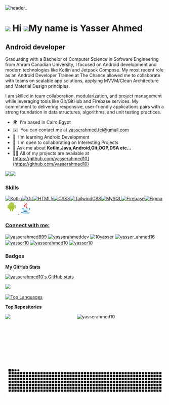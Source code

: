 ![header_](https://user-images.githubusercontent.com/59229510/228429704-22483efd-ac2f-4908-9d9f-d5e72728a011.png)


![](assets/Bottom_up.svg)
Hi ![](https://user-images.githubusercontent.com/18350557/176309783-0785949b-9127-417c-8b55-ab5a4333674e.gif)My name is Yasser Ahmed
====================================================================================================================================

Android developer
-----------------



Graduating with a Bachelor of Computer Science in Software Engineering from Ahram Canadian University, I focused on Android development and modern technologies like Kotlin and Jetpack Compose. My most recent role as an Android Developer Trainee at The Chance allowed me to collaborate with teams on scalable app solutions, applying MVVM/Clean Architecture and Material Design principles. 

I am skilled in team collaboration, modularization, and project management while leveraging tools like Git/GitHub and Firebase services. My commitment to delivering responsive, user-friendly applications pairs with a strong foundation in data structures, algorithms, and unit testing practices.
* 🌍  I'm based in Cairo,Egypt
* ✉️  You can contact me at [yasserahmed.fci@gmail.com](mailto:yasserahmed.fci@gmail.com)
* 🧠  I'm learning Android Development
* 🤝  I'm open to collaborating on Interesting Projects
* 💬 Ask me about **Kotlin,Java,Android,Git,OOP,DSA etc...**
* 👨‍💻 All of my projects are available at [https://github.com/yasserahmed10](https://github.com/yasserahmed10)

<a href="https://www.github.com/yasserahmed10" target="_blank" rel="noreferrer"><img
src="https://img.shields.io/github/followers/yasserahmed10?logo=github&style=for-the-badge&color=0891b2&labelColor=1c1917" /></a><a href="https://www.x.com/Yasserahmed899" target="_blank" rel="noreferrer"><img
src="https://img.shields.io/twitter/follow/Yasserahmed899?logo=twitter&style=for-the-badge&color=0891b2&labelColor=1c1917"
/></a>

### Skills


<p align="left">
  </a><a href="https://kotlinlang.org/" target="_blank" rel="noreferrer"><img src="https://raw.githubusercontent.com/danielcranney/readme-generator/main/public/icons/skills/kotlin-colored.svg" width="36" height="36" alt="Kotlin" /></a><a href="https://git-scm.com/" target="_blank" rel="noreferrer"><img src="https://raw.githubusercontent.com/danielcranney/readme-generator/main/public/icons/skills/git-colored.svg" width="36" height="36" alt="Git" /></a><a href="https://developer.mozilla.org/en-US/docs/Glossary/HTML5" target="_blank" rel="noreferrer"><img src="https://raw.githubusercontent.com/danielcranney/readme-generator/main/public/icons/skills/html5-colored.svg" width="36" height="36" alt="HTML5" /></a><a href="https://www.w3.org/TR/CSS/#css" target="_blank" rel="noreferrer"><img src="https://raw.githubusercontent.com/danielcranney/readme-generator/main/public/icons/skills/css3-colored.svg" width="36" height="36" alt="CSS3" /></a><a href="https://tailwindcss.com/" target="_blank" rel="noreferrer"><img src="https://raw.githubusercontent.com/danielcranney/readme-generator/main/public/icons/skills/tailwindcss-colored.svg" width="36" height="36" alt="TailwindCSS" /></a><a href="https://www.mysql.com/" target="_blank" rel="noreferrer"><img src="https://raw.githubusercontent.com/danielcranney/readme-generator/main/public/icons/skills/mysql-colored.svg" width="36" height="36" alt="MySQL" /></a><a href="https://firebase.google.com/" target="_blank" rel="noreferrer"><img src="https://raw.githubusercontent.com/danielcranney/readme-generator/main/public/icons/skills/firebase-colored.svg" width="36" height="36" alt="Firebase" /></a><a href="https://www.figma.com/" target="_blank" rel="noreferrer"><img src="https://raw.githubusercontent.com/danielcranney/readme-generator/main/public/icons/skills/figma-colored.svg" width="36" height="36" alt="Figma" /></a> <a href="https://developer.android.com" target="_blank" rel="noreferrer"> <img src="https://raw.githubusercontent.com/devicons/devicon/master/icons/android/android-original-wordmark.svg" alt="android" width="40" height="40"/> <a href="https://www.java.com" target="_blank" rel="noreferrer"> <img src="https://raw.githubusercontent.com/devicons/devicon/master/icons/java/java-original.svg" alt="java" width="40" height="40"/>

</p>



<h3 align="left">Connect with me:</h3>
<p align="left">
<a href="https://x.com/yasserahmed899" target="blank"><img align="center" src="https://raw.githubusercontent.com/rahuldkjain/github-profile-readme-generator/master/src/images/icons/Social/twitter.svg" alt="yasserahmed899" height="30" width="40" /></a>
<a href="https://linkedin.com/in/yasserahmeddev" target="blank"><img align="center" src="https://raw.githubusercontent.com/rahuldkjain/github-profile-readme-generator/master/src/images/icons/Social/linked-in-alt.svg" alt="yasserahmeddev" height="30" width="40" /></a>
<a href="https://fb.com/10yasser" target="blank"><img align="center" src="https://raw.githubusercontent.com/rahuldkjain/github-profile-readme-generator/master/src/images/icons/Social/facebook.svg" alt="10yasser" height="30" width="40" /></a>
<a href="https://instagram.com/yasser_ahmed16" target="blank"><img align="center" src="https://raw.githubusercontent.com/rahuldkjain/github-profile-readme-generator/master/src/images/icons/Social/instagram.svg" alt="yasser_ahmed16" height="30" width="40" /></a>
<a href="https://medium.com/yasser10" target="blank"><img align="center" src="https://raw.githubusercontent.com/rahuldkjain/github-profile-readme-generator/master/src/images/icons/Social/medium.svg" alt="yasser10" height="30" width="40" /></a>
<a href="https://codeforces.com/profile/yasserahmed10" target="blank"><img align="center" src="https://raw.githubusercontent.com/rahuldkjain/github-profile-readme-generator/master/src/images/icons/Social/codeforces.svg" alt="yasserahmed10" height="30" width="40" /></a>
<a href="https://discord.gg/yasser10" target="blank"><img align="center" src="https://raw.githubusercontent.com/rahuldkjain/github-profile-readme-generator/master/src/images/icons/Social/discord.svg" alt="yasser10" height="30" width="40" /></a>
</p>



### Badges

<b>My GitHub Stats</b>

<a href="http://www.github.com/yasserahmed10"><img src="https://github-readme-stats.vercel.app/api?username=yasserahmed10&show_icons=true&hide=&count_private=true&title_color=0891b2&text_color=ffffff&icon_color=0891b2&bg_color=1c1917&hide_border=true&show_icons=true" alt="yasserahmed10's GitHub stats" /></a>

<a href="http://www.github.com/yasserahmed10"><img src="https://github-readme-streak-stats.herokuapp.com/?user=yasserahmed10&stroke=ffffff&background=1c1917&ring=0891b2&fire=0891b2&currStreakNum=ffffff&currStreakLabel=0891b2&sideNums=ffffff&sideLabels=ffffff&dates=ffffff&hide_border=true" /></a>

<a href="https://github.com/yasserahmed10" align="left"><img src="https://github-readme-stats.vercel.app/api/top-langs/?username=yasserahmed10&langs_count=10&title_color=0891b2&text_color=ffffff&icon_color=0891b2&bg_color=1c1917&hide_border=true&locale=en&custom_title=Top%20%Languages" alt="Top Languages" /></a>

<b>Top Repositories</b>

<div width="100%" align="center"><a href="https://github.com/yasserahmed10/Assiut-University-Training---Newcomers-Kotlin-" align="left"><img align="left" width="45%" src="https://github-readme-stats.vercel.app/api/pin/?username=yasserahmed10&repo=Assiut-University-Training---Newcomers-Kotlin-&title_color=0891b2&text_color=ffffff&icon_color=0891b2&bg_color=1c1917&hide_border=true&locale=en" /></a></div>
<p align="left"> <img src="https://komarev.com/ghpvc/?username=yasserahmed10&label=Profile%20views&color=0e75b6&style=flat" alt="yasserahmed10" /> </p>



<br /><br /><br /><br /><br /><br /><br />

<img src="https://raw.githubusercontent.com/yasserahmed10/yasserahmed10/output/snake.svg" alt="Snake animation" />

###
